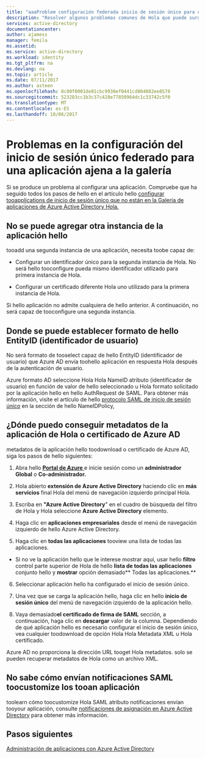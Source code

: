 ```yaml
---
title: "aaaProblem configuración federada inicio de sesión único para una aplicación no Galería | Documentos de Microsoft"
description: "Resolver algunos problemas comunes de Hola que puede surgir al configurar aplicación SAML personalizada tooyour de inicio de sesión único federado no aparece en la Galería de aplicaciones de Azure AD de Hola"
services: active-directory
documentationcenter: 
author: ajamess
manager: femila
ms.assetid: 
ms.service: active-directory
ms.workload: identity
ms.tgt_pltfrm: na
ms.devlang: na
ms.topic: article
ms.date: 07/11/2017
ms.author: asteen
ms.openlocfilehash: 8c80f0001de01cbc9930ef0441cd804082ee8578
ms.sourcegitcommit: 523283cc1b3c37c428e77850964dc1c33742c5f0
ms.translationtype: MT
ms.contentlocale: es-ES
ms.lasthandoff: 10/06/2017
---
```

# <a name="problem-configuring-federated-single-sign-on-for-a-non-gallery-application"></a>Problemas en la configuración del inicio de sesión único federado para una aplicación ajena a la galería

Si se produce un problema al configurar una aplicación. Compruebe que ha seguido todos los pasos de hello en el artículo hello [configurar tooapplications de inicio de sesión único que no están en la Galería de aplicaciones de Azure Active Directory Hola.](https://docs.microsoft.com/azure/active-directory/active-directory-saas-custom-apps)

## <a name="cant-add-another-instance-of-hello-application"></a>No se puede agregar otra instancia de la aplicación hello

tooadd una segunda instancia de una aplicación, necesita toobe capaz de:

-   Configurar un identificador único para la segunda instancia de Hola. No será hello tooconfigure pueda mismo identificador utilizado para primera instancia de Hola.

-   Configurar un certificado diferente Hola uno utilizado para la primera instancia de Hola.

Si hello aplicación no admite cualquiera de hello anterior. A continuación, no será capaz de tooconfigure una segunda instancia.

## <a name="where-do-i-set-hello-entityid-user-identifier-format"></a>Donde se puede establecer formato de hello EntityID (identificador de usuario)

No será formato de tooselect capaz de hello EntityID (identificador de usuario) que Azure AD envía toohello aplicación en respuesta Hola después de la autenticación de usuario.

Azure formato AD seleccione Hola Hola NameID atributo (identificador de usuario) en función de valor de hello seleccionado u Hola formato solicitado por la aplicación hello en hello AuthRequest de SAML. Para obtener más información, visite el artículo de hello [protocolo SAML de inicio de sesión único](https://docs.microsoft.com/azure/active-directory/develop/active-directory-single-sign-on-protocol-reference#authnrequest) en la sección de hello NameIDPolicy,

## <a name="where-do-i-get-hello-application-metadata-or-certificate-from-azure-ad"></a>¿Dónde puedo conseguir metadatos de la aplicación de Hola o certificado de Azure AD

metadatos de la aplicación hello toodownload o certificado de Azure AD, siga los pasos de hello siguientes:

1.  Abra hello [ **Portal de Azure** ](https://portal.azure.com/) e inicie sesión como un **administrador Global** o **Co-administrador.**

2.  Hola abierto **extensión de Azure Active Directory** haciendo clic en **más servicios** final Hola del menú de navegación izquierdo principal Hola.

3.  Escriba en **"Azure Active Directory**" en el cuadro de búsqueda del filtro de Hola y Hola seleccione **Azure Active Directory** elemento.

4.  Haga clic en **aplicaciones empresariales** desde el menú de navegación izquierdo de hello Azure Active Directory.

5.  Haga clic en **todas las aplicaciones** tooview una lista de todas las aplicaciones.

   * Si no ve la aplicación hello que le interese mostrar aquí, usar hello **filtro** control parte superior de Hola de hello **lista de todas las aplicaciones** conjunto hello y **mostrar** opción demasiado** Todas las aplicaciones.**

6.  Seleccionar aplicación hello ha configurado el inicio de sesión único.

7.  Una vez que se carga la aplicación hello, haga clic en hello **inicio de sesión único** del menú de navegación izquierdo de la aplicación hello.

8.  Vaya demasiado**el certificado de firma de SAML** sección, a continuación, haga clic en **descargar** valor de la columna. Dependiendo de qué aplicación hello es necesario configurar el inicio de sesión único, vea cualquier toodownload de opción Hola Hola Metadata XML u Hola certificado.

Azure AD no proporciona la dirección URL tooget Hola metadatos. solo se pueden recuperar metadatos de Hola como un archivo XML.

## <a name="dont-know-how-toocustomize-saml-claims-sent-tooan-application"></a>No sabe cómo envían notificaciones SAML toocustomize los tooan aplicación

toolearn cómo toocustomize Hola SAML atributo notificaciones envían tooyour aplicación, consulte [notificaciones de asignación en Azure Active Directory](https://docs.microsoft.com/azure/active-directory/active-directory-claims-mapping) para obtener más información.

## <a name="next-steps"></a>Pasos siguientes
[Administración de aplicaciones con Azure Active Directory](active-directory-enable-sso-scenario.md)
